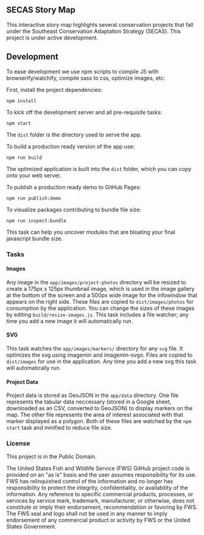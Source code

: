 ## SECAS Story Map

This interactive story map highlights several conservation projects that fall under the Southeast Conservation Adaptation Strategy (SECAS).  This project is under active development.

## Development

To ease development we use npm scripts to compile JS with browserify/watchify, compile sass to css, optimize images, etc:

First, install the project dependencies:

`npm install`

To kick off the development server and all pre-requisite tasks:

`npm start`

The `dist` folder is the directory used to serve the app.

To build a production ready version of the app use:

`npm run build`

The optimized application is built into the `dist` folder, which you can copy onto your web server.

To publish a production ready demo to GitHub Pages:

`npm run publish:demo`

To visualize packages contributing to bundle file size:

`npm run inspect:bundle`

This task can help you uncover modules that are bloating your final javascript bundle size.

### Tasks

#### Images

Any image in the `app/images/project-photos` directory will be resized to create a 175px x 125px thumbnail image, which is used in the image gallery at the bottom of the screen and a 500px wide image for the infowindow that appears on the right side.  These files are copied to `dist/images/photos` for consumption by the application.  You can change the sizes of these images by editing `build/resize-images.js`.  This task includes a file watcher; any time you add a new image it will automatically run.

#### SVG

This task watches the `app/images/markers/` directory for any `svg` file.  It optimizes the svg using imagemin and imagemin-svgo.  Files are copied to `dist/images` for use in the application.  Any time you add a new svg this task will automatically run.

#### Project Data

Project data is stored as GeoJSON in the `app/data` directory.  One file represents the tabular data neccessary (stored in a Google sheet, downloaded as an CSV, converted to GeoJSON) to display markers on the map.  The other file represents the area of interest associated with that marker displayed as a polygon.  Both of these files are watched by the `npm start` task and minified to reduce file size.

### License

This project is in the Public Domain.

The United States Fish and Wildlife Service (FWS) GitHub project code is provided on an "as is" basis and the user assumes responsibility for its use. FWS has relinquished control
of the information and no longer has responsibility to protect the integrity, confidentiality, or availability of the information. Any reference to specific commercial products, processes, or services by service mark, trademark, manufacturer, or otherwise, does not constitute or imply their endorsement, recommendation or favoring by FWS. The FWS seal and logo shall not be used in any manner to imply endorsement of any commercial product or activity by FWS or the United States Government.
